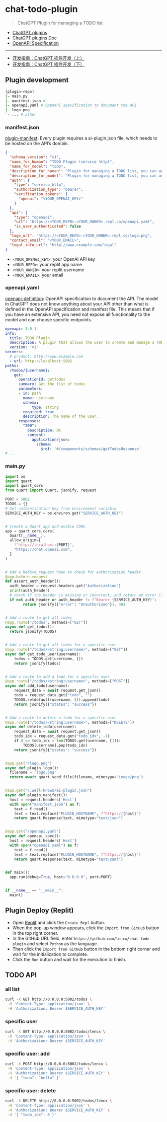 # chat-todo-plugin

> ChatGPT Plugin for managing a TODO list

- [ChatGPT plugins](https://openai.com/blog/chatgpt-plugins)
- [ChatGPT plugins Doc](https://platform.openai.com/docs/plugins/introduction)
- [OpenAPI Specification](https://swagger.io/specification)

---

- [开发指南：ChatGPT 插件开发（上）](https://mp.weixin.qq.com/s/AmNkiLOqJo7tEJZPX34oeg)
- [开发指南：ChatGPT 插件开发（下）](https://mp.weixin.qq.com/s/8EE3y4hU5Rp0rCCDPBEL2w)

## Plugin development

```bash
[plugin-repo]
|- main.py
|- manifest.json #
|- openapi.yaml # OpenAPI specification to document the API
|- logo.png
`- ... # other
```

### manifest.json

[plugin-manifest](https://platform.openai.com/docs/plugins/getting-started/plugin-manifest): Every plugin requires a ai-plugin.json file, which needs to be hosted on the API’s domain.

```json
{
  "schema_version": "v1",
  "name_for_human": "TODO Plugin (service http)",
  "name_for_model": "todo",
  "description_for_human": "Plugin for managing a TODO list, you can add, remove and view your TODOs.",
  "description_for_model": "Plugin for managing a TODO list, you can add, remove and view your TODOs.",
  "auth": {
    "type": "service_http",
    "authorization_type": "bearer",
    "verification_tokens": {
      "openai": "<YOUR_OPENAI_KEY>"
    }
  },
  "api": {
    "type": "openapi",
    "url": "https://<YOUR_REPO>.<YOUR_OWNER>.repl.co/openapi.yaml",
    "is_user_authenticated": false
  },
  "logo_url": "https://<YOUR_REPO>.<YOUR_OWNER>.repl.co/logo.png",
  "contact_email": "<YOUR_EMAIL>",
  "legal_info_url": "http://www.example.com/legal"
}
```

- `<YOUR_OPENAI_KEY>`: your OpenAI API key
- `<YOUR_REPO>`: your replit app name
- `<YOUR_OWNER>`: your replit username
- `<YOUR_EMAIL>`: your email

### openapi.yaml

[openapi-definition](https://platform.openai.com/docs/plugins/getting-started/openapi-definition): OpenAPI specification to document the API. The model in ChatGPT does not know anything about your API other than what is defined in the OpenAPI specification and manifest file. This means that if you have an extensive API, you need not expose all functionality to the model and can choose specific endpoints.

```yaml
openapi: 3.0.1
info:
  title: TODO Plugin
  description: A plugin that allows the user to create and manage a TODO list using ChatGPT. If you do not know the user's username, ask them first before making queries to the plugin. Otherwise, use the username "global".
  version: 'v1'
servers:
  # product: http://www.example.com
  - url: http://localhost:5002
paths:
  /todos/{username}:
    get:
      operationId: getTodos
      summary: Get the list of todos
      parameters:
      - in: path
        name: username
        schema:
            type: string
        required: true
        description: The name of the user.
      responses:
        "200":
          description: OK
          content:
            application/json:
              schema:
                $ref: '#/components/schemas/getTodosResponse'
# ...
```

### main.py

```py
import os
import quart
import quart_cors
from quart import Quart, jsonify, request

PORT = 5002
TODOS = {}
# Get authentication key from environment variable
SERVICE_AUTH_KEY = os.environ.get("SERVICE_AUTH_KEY")


# Create a Quart app and enable CORS
app = quart_cors.cors(
  Quart(__name__),
  allow_origin=[
    f"http://localhost:{PORT}",
    "https://chat.openai.com",
  ]
)


# Add a before_request hook to check for authorization header
@app.before_request
def assert_auth_header():
  auth_header = request.headers.get("Authorization")
  print(auth_header)
  # check if the header is missing or incorrect, and return an error if needed
  if not auth_header or auth_header != f"Bearer {SERVICE_AUTH_KEY}":
        return jsonify({"error": "Unauthorized"}), 401


# Add a route to get all todos
@app.route("/todos", methods=["GET"])
async def get_todos():
  return jsonify(TODOS)


# Add a route to get all todos for a specific user
@app.route("/todos/<string:username>", methods=["GET"])
async def get_todo_user(username):
    todos = TODOS.get(username, [])
    return jsonify(todos)


# Add a route to add a todo for a specific user
@app.route("/todos/<string:username>", methods=["POST"])
async def add_todo(username):
    request_data = await request.get_json()
    todo = request_data.get("todo", "")
    TODOS.setdefault(username, []).append(todo)
    return jsonify({"status": "success"})


# Add a route to delete a todo for a specific user
@app.route("/todos/<string:username>", methods=["DELETE"])
async def delete_todo(username):
    request_data = await request.get_json()
    todo_idx = request_data.get("todo_idx", -1)
    if 0 <= todo_idx < len(TODOS.get(username, [])):
        TODOS[username].pop(todo_idx)
    return jsonify({"status": "success"})


@app.get("/logo.png")
async def plugin_logo():
  filename = 'logo.png'
  return await quart.send_file(filename, mimetype='image/png')


@app.get("/.well-known/ai-plugin.json")
async def plugin_manifest():
  host = request.headers['Host']
  with open("manifest.json") as f:
    text = f.read()
    text = text.replace("PLUGIN_HOSTNAME", f"https://{host}")
    return quart.Response(text, mimetype="text/json")


@app.get("/openapi.yaml")
async def openapi_spec():
  host = request.headers['Host']
  with open("openapi.yaml") as f:
    text = f.read()
    text = text.replace("PLUGIN_HOSTNAME", f"https://{host}")
    return quart.Response(text, mimetype="text/yaml")


def main():
  app.run(debug=True, host="0.0.0.0", port=PORT)


if __name__ == "__main__":
  main()
```

## Plugin Deploy (Replit)

- Open [Replit](https://replit.com) and click the `Create Repl` button.
- When the pop-up window appears, click the `Import from GitHub` button in the top right corner.
- In the GitHub URL field, enter `https://github.com/lencx/chat-todo-plugin` and select `Python` as the language.
- Then click the `Import from GitHub` button in the bottom right corner and wait for the initialization to complete.
- Click the `Run` button and wait for the execution to finish.

<!-- ## Local Development

```bash
# install dependencies
poetry install

# run the service
poetry run python main.py
``` -->

## TODO API

### all list

```bash
curl -X GET http://0.0.0.0:5002/todos \
 -H 'Content-Type: application/json' \
 -H 'Authorization: Bearer $SERVICE_AUTH_KEY'
```

### specific user

```bash
curl -X GET http://0.0.0.0:5002/todos/lencx \
 -H 'Content-Type: application/json' \
 -H 'Authorization: Bearer $SERVICE_AUTH_KEY'
```

### specific user: add

```bash
curl -X POST http://0.0.0.0:5002/todos/lencx \
 -H 'Content-Type: application/json' \
 -H 'Authorization: Bearer $SERVICE_AUTH_KEY' \
 -d '{ "todo": "hello" }'
```

### specific user: delete

```bash
curl -X DELETE http://0.0.0.0:5002/todos/lencx \
 -H 'Content-Type: application/json' \
 -H 'Authorization: Bearer $SERVICE_AUTH_KEY' \
 -d '{ "todo_idx": 0 }'
```
